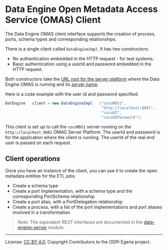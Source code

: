 <!-- SPDX-License-Identifier: CC-BY-4.0 -->
<!-- Copyright Contributors to the ODPi Egeria project.  -->

# Data Engine Open Metadata Access Service (OMAS) Client


The Data Engine OMAS client interface supports the creation of process, ports, schema types and corresponding relationships.

There is a single client called `DataEngineImpl`.  It has two constructors:

* No authentication embedded in the HTTP request - for test systems.
* Basic authentication using a userId and password embedded in the HTTP request.

Both constructors take the [URL root for the server platform](../../../../../docs/concepts/client-server/omas-server-url-root.md)
where the Data Engine OMAS is running and its [server name](../../../../../docs/concepts/client-server/omas-server-name.md).

Here is a code example with the user id and password specified:

```java
DatEngine   client = new DataEngineImpl   ("cocoMDS1",
                                           "http://localhost:8081",
                                           "cocoUI",
                                           "cocoUIPassword");

```

This client is set up to call the `cocoMDS1` server running on the `http://localhost:8081`
OMAG Server Platform.  The userId and password is for the application
where the client is running.  The userId of the real end user is passed
on each request.

## Client operations

Once you have an instance of the client, you can use it to create the open metadata entities for the ETL jobs.

<!-- TODO  update with user doc about client operations -->

* Create a schema type
* Create a port implementation, with a schema type and the corresponding PortSchema relationship
* Create a port alias, with a PortDelegation relationship
* Create a process, with a list of the port implementations and port aliases involved in a transformation
 

> Note: The equivalent REST interfaces are documented in the
[data-engine-server](../../../../data-engine-server/README.md)
module.

----
License: [CC BY 4.0](https://creativecommons.org/licenses/by/4.0/),
Copyright Contributors to the ODPi Egeria project.